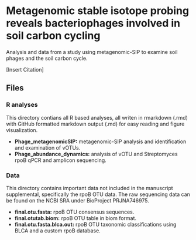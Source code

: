 # Metagenomic stable isotope probing reveals bacteriophages involved in soil carbon cycling
Analysis and data from a study using metagenomic-SIP to examine soil phages and the soil carbon cycle.

[Insert Citation]

## Files

### R analyses
This directory contians all R based analyses, all writen in rmarkdown (.rmd) with GitHub formatted markdown output (.md) for easy reading and figure visualization.

* **Phage_metagenomicSIP:** metagenomic-SIP analysis and identification and examination of vOTUs.
* **Phage_abundance_dynamics:** analysis of vOTU and Streptomyces rpoB qPCR and amplicon sequencing.

### Data
This directory contains important data not included in the manuscript supplemental, specifically the rpoB OTU data. The raw sequencing data can be found on the NCBI SRA under BioProject PRJNA746975.

* **final.otu.fasta:** rpoB OTU consensus sequences.
* **final.otutab.biom:** rpoB OTU table in biom format.
* **final.otu.fasta.blca.out:** rpoB OTU taxonomic classifications using BLCA and a custom rpoB database.
